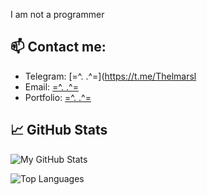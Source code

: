 I am not a programmer


## 📫 Contact me:

- Telegram: [=^. .^=](https://t.me/Thelmarsl
- Email: [=^. .^=](jahamarsi@gmail.com)
- Portfolio: [=^. .^=](https://jahamars.github.io/pages/)

## 📈 GitHub Stats

![My GitHub Stats](https://github-readme-stats.vercel.app/api?username=jahamars&show_icons=true&theme=dracula)

![Top Languages](https://github-readme-stats.vercel.app/api/top-langs/?username=jahamars&layout=compact&theme=dracula)
